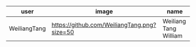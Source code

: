 | user | image | name |
| --- | --- | --- |
| WeiliangTang | https://github.com/WeiliangTang.png?size=50 | Weiliang Tang William |
